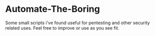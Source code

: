 # Automate-The-Boring
Some small scripts i've found useful for pentesting and other security related uses.
Feel free to improve or use as you see fit. 

